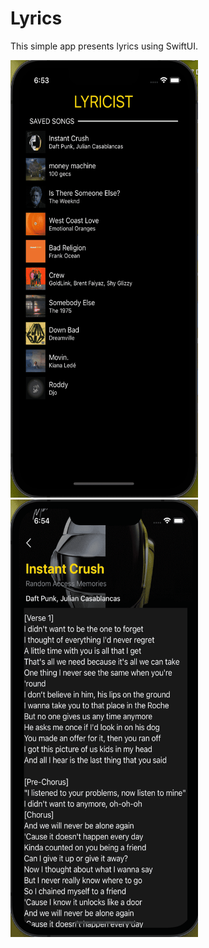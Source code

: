  # Lyrics 
 
This simple app presents lyrics using SwiftUI.

<p>
<img src="https://github.com/Venera-Ko/Lyrics-SwiftUI/blob/main/Screenshot1.png" width="300" height="700"> <img src="https://github.com/Venera-Ko/Lyrics-SwiftUI/blob/main/Screenshot2.png" width="300" height="700">
</p>
